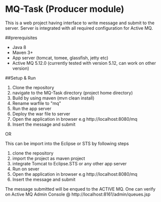 # MQ-Task (Producer module)
This is a web project having interface to write message and submit to the server. Server is integrated with all required configuration for Active MQ.

##prerequisites
- Java 8
- Maven 3+
- App server (tomcat, tomee, glassfish, jetty etc)
- Active MQ 5.12.0 (currently tested with version 5.12, can work on other version)

##Setup & Run
1. Clone the repository
2. navigate to the MQ-Task directory (project home directory)
3. Build by using maven (mvn clean install)
4. Rename warfile to "mq"
5. Run the app server
6. Deploy the war file to server
7. Open the application in browser e.g http://localhost:8080/mq
8. Insert the message and submit


OR

This can be import into the Eclipse or STS by following steps
1. clone the repository
2. import the project as maven project
3. integrate Tomcat to Eclipse.STS or any other app server
4. Run on sever
5. Open the application in browser e.g http://localhost:8080/mq
6. Insert the message and submit

The message submitted will be enqued to the ACTIVE MQ. One can verify on Active MQ Admin Console
@ http://localhost:8161/admin/queues.jsp 

